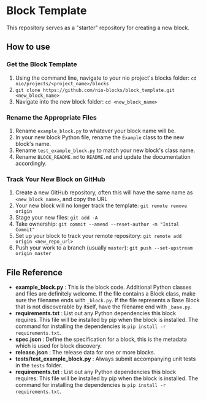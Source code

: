 # Block Template

This repository serves as a "starter" repository for creating a new block.

## How to use

### Get the Block Template

1. Using the command line, navigate to your nio project's blocks folder: `cd nio/projects/<project_name>/blocks`
1. `git clone https://github.com/nio-blocks/block_template.git <new_block_name>`
1. Navigate into the new block folder: `cd <new_block_name>`

### Rename the Appropriate Files

1. Rename `example_block.py` to whatever your block name will be.
1. In your new block Python file, rename the `Example` class to the new block's name.
1. Rename `test_example_block.py` to match your new block's class name.
1. Rename `BLOCK_README.md` to `README.md` and update the documentation accordingly.

### Track Your New Block on GitHub

1. Create a new GitHub repository, often this will have the same name as `<new_block_name>`, and copy the URL
1. Your new block will no longer track the template: `git remote remove origin`
1. Stage your new files: `git add -A`
1. Take ownership: `git commit --amend --reset-author -m "Inital Commit"`
1. Set up your block to track your remote repository: `git remote add origin <new_repo_url>`
1. Push your work to a branch (usually `master`): `git push --set-upstream origin master`

## File Reference

 * **example_block.py** : This is the block code. Additional Python classes and files are definitely welcome. If the file contains a Block class, make sure the filename ends with `_block.py`. If the file represents a Base Block that is not discoverable by itself, have the filename end with `_base.py`.
 * **requirements.txt** : List out any Python dependencies this block requires. This file will be installed by pip when the block is installed. The command for installing the dependencies is `pip install -r requirements.txt`.
 * **spec.json** : Define the specification for a block, this is the metadata which is used for block discovery.
 * **release.json** : The release data for one or more blocks.
 * **tests/test_example_block.py** : Always submit accompanying unit tests in the `tests` folder.
 * **requirements.txt** : List out any Python dependencies this block requires. This file will be installed by pip when the block is installed. The command for installing the dependencies is `pip install -r requirements.txt`.
